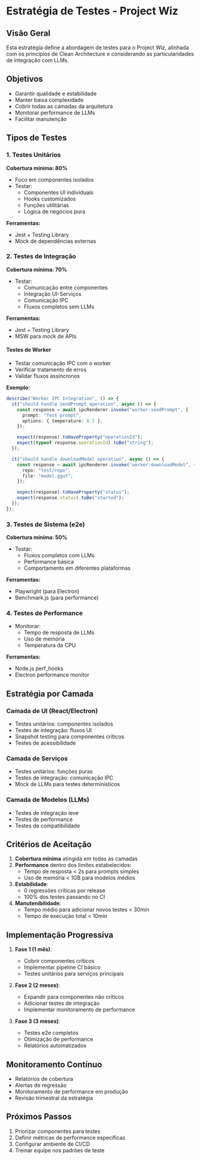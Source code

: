 # Estratégia de Testes - Project Wiz

## Visão Geral

Esta estratégia define a abordagem de testes para o Project Wiz, alinhada com os princípios de Clean Architecture e considerando as particularidades de integração com LLMs.

## Objetivos

- Garantir qualidade e estabilidade
- Manter baixa complexidade
- Cobrir todas as camadas da arquitetura
- Monitorar performance de LLMs
- Facilitar manutenção

## Tipos de Testes

### 1. Testes Unitários

**Cobertura mínima: 80%**

- Foco em componentes isolados
- Testar:
  - Componentes UI individuais
  - Hooks customizados
  - Funções utilitárias
  - Lógica de negócios pura

**Ferramentas:**

- Jest + Testing Library
- Mock de dependências externas

### 2. Testes de Integração

**Cobertura mínima: 70%**

- Testar:
  - Comunicação entre componentes
  - Integração UI-Serviços
  - Comunicação IPC
  - Fluxos completos sem LLMs

**Ferramentas:**

- Jest + Testing Library
- MSW para mock de APIs

#### Testes de Worker

- Testar comunicação IPC com o worker
- Verificar tratamento de erros
- Validar fluxos assíncronos

**Exemplo:**

```typescript
describe("Worker IPC Integration", () => {
  it("should handle sendPrompt operation", async () => {
    const response = await ipcRenderer.invoke("worker:sendPrompt", {
      prompt: "Test prompt",
      options: { temperature: 0.5 },
    });

    expect(response).toHaveProperty("operationId");
    expect(typeof response.operationId).toBe("string");
  });

  it("should handle downloadModel operation", async () => {
    const response = await ipcRenderer.invoke("worker:downloadModel", {
      repo: "test/repo",
      file: "model.gguf",
    });

    expect(response).toHaveProperty("status");
    expect(response.status).toBe("started");
  });
});
```

### 3. Testes de Sistema (e2e)

**Cobertura mínima: 50%**

- Testar:
  - Fluxos completos com LLMs
  - Performance básica
  - Comportamento em diferentes plataformas

**Ferramentas:**

- Playwright (para Electron)
- Benchmark.js (para performance)

### 4. Testes de Performance

- Monitorar:
  - Tempo de resposta de LLMs
  - Uso de memória
  - Temperatura da CPU

**Ferramentas:**

- Node.js perf_hooks
- Electron performance monitor

## Estratégia por Camada

### Camada de UI (React/Electron)

- Testes unitários: componentes isolados
- Testes de integração: fluxos UI
- Snapshot testing para componentes críticos
- Testes de acessibilidade

### Camada de Serviços

- Testes unitários: funções puras
- Testes de integração: comunicação IPC
- Mock de LLMs para testes determinísticos

### Camada de Modelos (LLMs)

- Testes de integração leve
- Testes de performance
- Testes de compatibilidade

## Critérios de Aceitação

1. **Cobertura mínima** atingida em todas as camadas
2. **Performance** dentro dos limites estabelecidos:
   - Tempo de resposta < 2s para prompts simples
   - Uso de memória < 1GB para modelos médios
3. **Estabilidade**:
   - 0 regressões críticas por release
   - 100% dos testes passando no CI
4. **Manutenibilidade**:
   - Tempo médio para adicionar novos testes < 30min
   - Tempo de execução total < 10min

## Implementação Progressiva

1. **Fase 1 (1 mês)**:

   - Cobrir componentes críticos
   - Implementar pipeline CI básico
   - Testes unitários para serviços principais

2. **Fase 2 (2 meses)**:

   - Expandir para componentes não críticos
   - Adicionar testes de integração
   - Implementar monitoramento de performance

3. **Fase 3 (3 meses)**:
   - Testes e2e completos
   - Otimização de performance
   - Relatórios automatizados

## Monitoramento Contínuo

- Relatórios de cobertura
- Alertas de regressão
- Monitoramento de performance em produção
- Revisão trimestral da estratégia

## Próximos Passos

1. Priorizar componentes para testes
2. Definir métricas de performance específicas
3. Configurar ambiente de CI/CD
4. Treinar equipe nos padrões de teste

